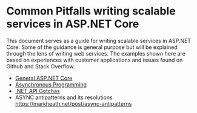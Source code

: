# Common Pitfalls writing scalable services in ASP.NET Core

This document serves as a guide for writing scalable services in ASP.NET Core. Some of the guidance is general purpose but will be explained through the lens of writing 
web services. The examples shown here are based on experiences with customer applications and issues found on Github and Stack Overflow.

- [General ASP.NET Core](AspNetCoreGuidance.md)
- [Asynchronous Programming](AsyncGuidance.md)
- [.NET API Gotchas](Gotchas.md)
- ASYNC antipatterns and its resolutions https://markheath.net/post/async-antipatterns
